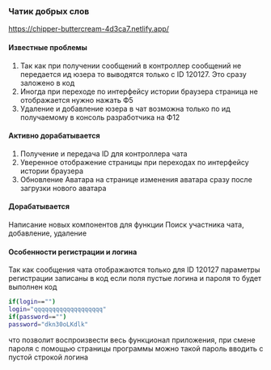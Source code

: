 ### Чатик добрых слов
  https://chipper-buttercream-4d3ca7.netlify.app/

#### Известные проблемы
   1. Так как при получении сообщений в контроллер сообщений не передается ид юзера то выводятся только с ID 120127. Это сразу заложено в код
   2. Иногда при переходе по интерфейсу истории браузера страница не отображается нужно нажать Ф5
   3. Удаление и добавление юзера в чат возможна только по ид получаемому в консоль разработчика на Ф12

#### Активно дорабатывается
1.  Получение и передача ID для контроллера чата
2. Уверенное отображение страницы при переходах по интерфейсу истории браузера
3.  Обновление Аватара на странице изменения аватара сразу после загрузки нового аватара
#### Дорабатывается
  Написание новых компонентов для функции Поиск участника чата, добавление, удаление

#### Особенности регистрации и логина
Так как сообщения чата отображаются только для ID 120127 параметры регистрации записаны в код если поля пустые логина и пароля то будет выполнен код
```bash
if(login=="")
login="qqqqqqqqqqqqqqqqqqq"
if(password=="")
password="dkn30oLKdlk"
```
что позволит воспроизвести весь функционал приложения, при смене пароля с помощью страницы программы можно такой пароль вводить с пустой строкой логина
